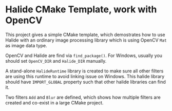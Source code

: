 # Halide CMake Template, work with OpenCV
This project gives a simple CMake template, which demostrates how to use Halide with an ordinary image processing library which is using OpenCV ```Mat``` as image data type. 

OpenCV and Halide are find via ```find_package()```. For Windows, usually you should set ```OpenCV_DIR``` and ```Halide_DIR``` manually.

A stand-alone ```HalideRuntime``` library is created to make sure all other filters are using this runtime to avoid linking issue on Windows. This halide library should have ```IMPORT_GLOBAL``` property such that other halide libraries can find it.

Two filters ```Add``` and ```Blur``` are defined, which shows how multiple filters are created and co-exist in a large CMake project. 